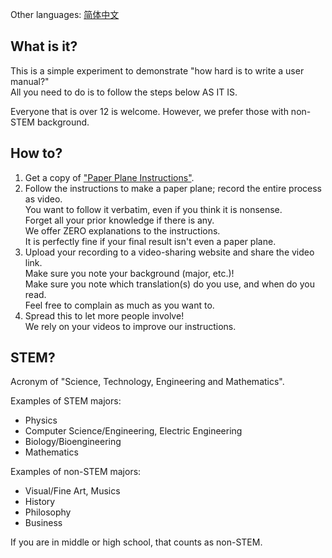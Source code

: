Other languages: [简体中文](index-zh-HanS.html)

## What is it?

This is a simple experiment to demonstrate "how hard is to write a user manual?"   
All you need to do is to follow the steps below AS IT IS.  

Everyone that is over 12 is welcome. However, we prefer those with non-STEM background.

## How to?

  1. Get a copy of ["Paper Plane Instructions"][link-manual].
  2. Follow the instructions to make a paper plane; record the entire process as video.  
     You want to follow it verbatim, even if you think it is nonsense.  
     Forget all your prior knowledge if there is any.  
     We offer ZERO explanations to the instructions.  
     It is perfectly fine if your final result isn't even a paper plane.
  3. Upload your recording to a video-sharing website and share the video link.  
     Make sure you note your background (major, etc.)!    
     Make sure you note which translation(s) do you use, and when do you read.  
     Feel free to complain as much as you want to.
  4. Spread this to let more people involve!  
     We rely on your videos to improve our instructions.

## STEM?

Acronym of "Science, Technology, Engineering and Mathematics".  

Examples of STEM majors:

  - Physics
  - Computer Science/Engineering, Electric Engineering
  - Biology/Bioengineering
  - Mathematics

Examples of non-STEM majors:
  
  - Visual/Fine Art, Musics
  - History
  - Philosophy
  - Business

If you are in middle or high school, that counts as non-STEM.

[link-manual]: Instructions.html
